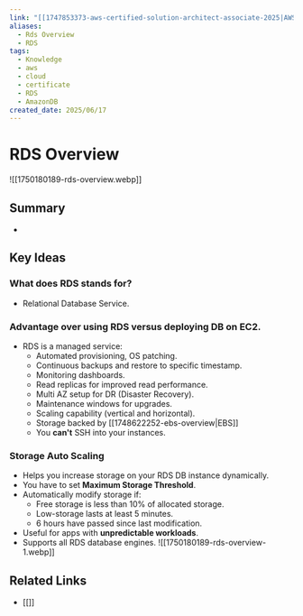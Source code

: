 ```yaml
---
link: "[[1747853373-aws-certified-solution-architect-associate-2025|AWS Certified Solution Architect Associate 2025]]"
aliases:
  - Rds Overview
  - RDS
tags:
  - Knowledge
  - aws
  - cloud
  - certificate
  - RDS
  - AmazonDB
created_date: 2025/06/17
---
```

# RDS Overview
![[1750180189-rds-overview.webp]]
## Summary
- 
## Key Ideas
### What does RDS stands for?
- Relational Database Service.
### Advantage over using RDS versus deploying DB on EC2.
- RDS is a managed service:
	- Automated provisioning, OS patching.
	- Continuous backups and restore to specific timestamp.
	- Monitoring dashboards.
	- Read replicas for improved read performance.
	- Multi AZ setup for DR (Disaster Recovery).
	- Maintenance windows for upgrades.
	- Scaling capability (vertical and horizontal).
	- Storage backed by [[1748622252-ebs-overview|EBS]]
	- You **can't** SSH into your instances.
### Storage Auto Scaling
- Helps you increase storage on your RDS DB instance dynamically.
- You have to set **Maximum Storage Threshold**.
- Automatically modify storage if:
	- Free storage is less than 10% of allocated storage.
	- Low-storage lasts at least 5 minutes.
	- 6 hours have passed since last modification.
- Useful for apps with **unpredictable workloads**.
- Supports all RDS database engines.
![[1750180189-rds-overview-1.webp]]
## Related Links
- [[]]
